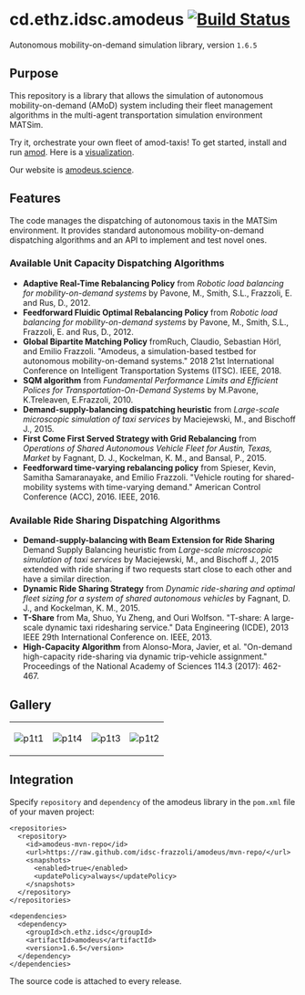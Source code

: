 # cd.ethz.idsc.amodeus <a href="https://travis-ci.org/idsc-frazzoli/amodeus"><img src="https://travis-ci.org/idsc-frazzoli/amodeus.svg?branch=master" alt="Build Status"></a>

Autonomous mobility-on-demand simulation library, version `1.6.5`

## Purpose

This repository is a library that allows the simulation of autonomous mobility-on-demand (AMoD) system including their fleet management algorithms in the multi-agent transportation simulation environment MATSim.

Try it, orchestrate your own fleet of amod-taxis!
To get started, install and run [amod](https://github.com/idsc-frazzoli/amod).
Here is a [visualization](https://www.youtube.com/watch?v=QkFtIQQSHto).

Our website is [amodeus.science](https://www.amodeus.science/).

## Features

The code manages the dispatching of autonomous taxis in the MATSim environment.
It provides standard autonomous mobility-on-demand dispatching algorithms and an API to implement and test novel ones.

### Available Unit Capacity Dispatching Algorithms

* **Adaptive Real-Time Rebalancing Policy** from *Robotic load balancing for mobility-on-demand systems* by Pavone, M., Smith, S.L., Frazzoli, E. and Rus, D., 2012.
* **Feedforward Fluidic Optimal Rebalancing Policy** from *Robotic load balancing for mobility-on-demand systems* by Pavone, M., Smith, S.L., Frazzoli, E. and Rus, D., 2012.
* **Global Bipartite Matching Policy** fromRuch, Claudio, Sebastian Hörl, and Emilio Frazzoli. "Amodeus, a simulation-based testbed for autonomous mobility-on-demand systems." 2018 21st International Conference on Intelligent Transportation Systems (ITSC). IEEE, 2018.
* **SQM algorithm** from *Fundamental Performance Limits and Efficient Polices for Transportation-On-Demand Systems* by M.Pavone, K.Treleaven, E.Frazzoli, 2010.
* **Demand-supply-balancing dispatching heuristic** from *Large-scale microscopic simulation of taxi services* by Maciejewski, M., and Bischoff J., 2015.
* **First Come First Served Strategy with Grid Rebalancing** from *Operations of Shared Autonomous Vehicle
Fleet for Austin, Texas, Market* by Fagnant, D. J., Kockelman, K. M., and Bansal, P., 2015.
* **Feedforward time-varying rebalancing policy** from Spieser, Kevin, Samitha Samaranayake, and Emilio Frazzoli. "Vehicle routing for shared-mobility systems with time-varying demand." American Control Conference (ACC), 2016. IEEE, 2016.


### Available Ride Sharing Dispatching Algorithms
* **Demand-supply-balancing with Beam Extension for Ride Sharing** Demand Supply Balancing heuristic from *Large-scale microscopic simulation of taxi services* by Maciejewski, M., and Bischoff J., 2015 extended with ride sharing if two requests start close to each other and have a similar direction.
* **Dynamic Ride Sharing Strategy** from *Dynamic ride-sharing and optimal fleet sizing for a system of shared autonomous vehicles* by Fagnant, D. J., and Kockelman, K. M., 2015.
* **T-Share** from Ma, Shuo, Yu Zheng, and Ouri Wolfson. "T-share: A large-scale dynamic taxi ridesharing service." Data Engineering (ICDE), 2013 IEEE 29th International Conference on. IEEE, 2013.
* **High-Capacity Algorithm** from Alonso-Mora, Javier, et al. "On-demand high-capacity ride-sharing via dynamic trip-vehicle assignment." Proceedings of the National Academy of Sciences 114.3 (2017): 462-467.

## Gallery

<table><tr>
<td>

![p1t1](https://user-images.githubusercontent.com/4012178/38852194-23c0b602-4219-11e8-90af-ce5c589ddf47.png)

<td>

![p1t4](https://user-images.githubusercontent.com/4012178/38852209-30616834-4219-11e8-81db-41fe71f7599e.png)

<td>

![p1t3](https://user-images.githubusercontent.com/4012178/38852252-4f4d178e-4219-11e8-9634-434200922ed0.png)

<td>

![p1t2](https://user-images.githubusercontent.com/4012178/38852212-3200c8d8-4219-11e8-9dad-eb0aa33e1357.png)

</tr></table>

## Integration

Specify `repository` and `dependency` of the amodeus library in the `pom.xml` file of your maven project:

    <repositories>
      <repository>
        <id>amodeus-mvn-repo</id>
        <url>https://raw.github.com/idsc-frazzoli/amodeus/mvn-repo/</url>
        <snapshots>
          <enabled>true</enabled>
          <updatePolicy>always</updatePolicy>
        </snapshots>
      </repository>
    </repositories>
    
    <dependencies>
      <dependency>
        <groupId>ch.ethz.idsc</groupId>
        <artifactId>amodeus</artifactId>
        <version>1.6.5</version>
      </dependency>
    </dependencies>

The source code is attached to every release.
